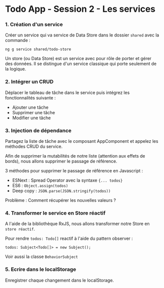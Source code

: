 # Todo App - Session 2 - Les services


### 1. Création d'un service 

Créer un service qui va service de Data Store dans le dossier `shared` avec la commande :

    ng g service shared/todo-store

Un store (ou Data Store) est un service avec pour rôle de porter et gérer des données. Il se distingue d'un service classique qui porte seulement de la logique.

### 2. Intégrer un CRUD 

Déplacer le tableau de tâche dans le service puis intégrez les fonctionnalités suivante : 
- Ajouter une tâche
- Supprimer une tâche
- Modifier une tâche

### 3. Injection de dépendance 

Partagez la liste de tâche avec le composant AppComponent et appelez les méthodes CRUD du service.


Afin de supprimer la mutabilités de notre liste (attention aux effets de bords), nous allons supprimer le passage de référence.

3 méthodes pour supprimer le passage de référence en Javascript :
- ESNext : Spread Operator avec la syntaxe `{... todos}`
- ES6 : `Object.assign(todos)`
- Deep copy : `JSON.parse(JSON.stringify(todos))`

Problème : Comment récupérer les nouvelles valeurs ?

### 4. Transformer le service en Store réactif

A l'aide de la bibliothèque RxJS, nous allons transformer notre Store en `store réactif`. 

Pour rendre `todos: Todo[]` reactif à l'aide du pattern observer :

    todos: Subject<Todo[]> = new Subject();

Voir aussi la classe `BehaviorSubject`

### 5. Ecrire dans le localStorage

Enregistrer chaque changement dans le localStorage.